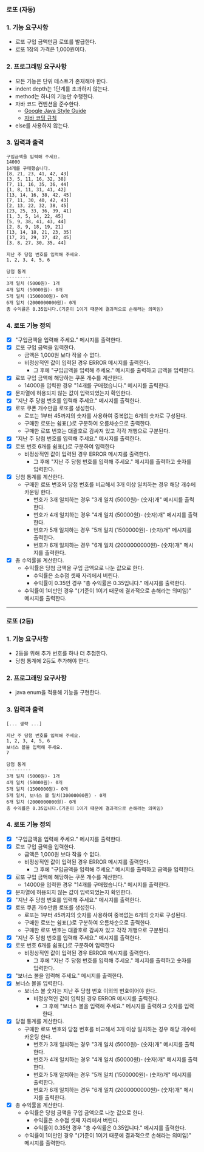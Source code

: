 ### 로또 (자동)

### 1. 기능 요구사항
- 로또 구입 금액만큼 로또를 발급한다.
- 로또 1장의 가격은 1,000원이다.

### 2. 프로그래밍 요구사항
- 모든 기능은 단위 테스트가 존재해야 한다.
- indent depth는 1단계를 초과하지 않는다.
- method는 하나의 기능만 수행한다.
- 자바 코드 컨벤션을 준수한다.
  - [Google Java Style Guide](https://google.github.io/styleguide/javaguide.html)
  - [자바 코딩 규칙](https://myeonguni.tistory.com/1596)
- else를 사용하지 않는다.

### 3. 입력과 출력
```
구입금액을 입력해 주세요.
14000
14개를 구매했습니다.
[8, 21, 23, 41, 42, 43]
[3, 5, 11, 16, 32, 38]
[7, 11, 16, 35, 36, 44]
[1, 8, 11, 31, 41, 42]
[13, 14, 16, 38, 42, 45]
[7, 11, 30, 40, 42, 43]
[2, 13, 22, 32, 38, 45]
[23, 25, 33, 36, 39, 41]
[1, 3, 5, 14, 22, 45]
[5, 9, 38, 41, 43, 44]
[2, 8, 9, 18, 19, 21]
[13, 14, 18, 21, 23, 35]
[17, 21, 29, 37, 42, 45]
[3, 8, 27, 30, 35, 44]

지난 주 당첨 번호를 입력해 주세요.
1, 2, 3, 4, 5, 6

당첨 통계
---------
3개 일치 (5000원)- 1개
4개 일치 (50000원)- 0개
5개 일치 (1500000원)- 0개
6개 일치 (2000000000원)- 0개
총 수익률은 0.35입니다.(기준이 1이기 때문에 결과적으로 손해라는 의미임)
```

### 4. 로또 기능 정의
- [x] "구입금액을 입력해 주세요." 메시지를 출력한다.
- [x] 로또 구입 금액을 입력한다.
  - 금액은 1,000원 보다 작을 수 없다.
  - 비정상적인 값이 입력된 경우 ERROR 메시지를 출력한다.
    - 그 후에 "구입금액을 입력해 주세요." 메시지를 출력하고 금액을 입력한다.
- [x] 로또 구입 금액에 해당하는 쿠폰 개수를 계산한다.
  - 14000을 입력한 경우 "14개를 구매했습니다." 메시지를 출력한다.
- [x] 문자열에 허용되지 않는 값이 입력되었는지 확인한다.
- [x] "지난 주 당첨 번호를 입력해 주세요." 메시지를 출력한다.
- [x] 로또 쿠폰 개수만큼 로또를 생성한다.
  - 로또는 1부터 45까지의 숫자를 사용하여 중복없는 6개의 숫자로 구성된다.
  - 구매한 로또는 쉼표(,)로 구분하여 오름차순으로 출력한다.
  - 구매한 로또 번호는 대괄호로 감싸져 있고 각각 개행으로 구분된다.
- [x] "지난 주 당첨 번호를 입력해 주세요." 메시지를 출력한다.
- [x] 로또 번호 6개를 쉼표(,)로 구분하여 입력한다
  - 비정상적인 값이 입력된 경우 ERROR 메시지를 출력한다.
    - 그 후에 "지난 주 당첨 번호를 입력해 주세요." 메시지를 출력하고 숫자를 입력한다.
- [x] 당첨 통계를 계산한다.
  - 구매한 로또 번호와 당첨 번호를 비교해서 3개 이상 일치하는 경우 해당 개수에 카운팅 한다.
    - 번호가 3개 일치하는 경우 "3개 일치 (5000원)- (숫자)개" 메시지를 출력한다.
    - 번호가 4개 일치하는 경우 "4개 일치 (50000원)- (숫자)개" 메시지를 출력한다.
    - 번호가 5개 일치하는 경우 "5개 일치 (1500000원)- (숫자)개" 메시지를 출력한다.
    - 번호가 6개 일치하는 경우 "6개 일치 (2000000000원)- (숫자)개" 메시지를 출력한다.
- [x] 총 수익률을 계산한다.
  - 수익률은 당첨 금액을 구입 금액으로 나눈 값으로 한다.
    - 수익률은 소수점 셋째 자리에서 버린다.
    - 수익률이 0.35인 경우 "총 수익률은 0.35입니다." 메시지를 출력한다.
  - 수익률이 1미만인 경우 "(기준이 1이기 때문에 결과적으로 손해라는 의미임)" 메시지를 출력한다.

---
### 로또 (2등)

### 1. 기능 요구사항
- 2등을 위해 추가 번호를 하나 더 추첨한다.
- 당첨 통계에 2등도 추가해야 한다.

### 2. 프로그래밍 요구사항
- java enum을 적용해 기능을 구현한다.

### 3. 입력과 출력
```
[... 생략 ...]

지난 주 당첨 번호를 입력해 주세요.
1, 2, 3, 4, 5, 6
보너스 볼을 입력해 주세요.
7

당첨 통계
---------
3개 일치 (5000원)- 1개
4개 일치 (50000원)- 0개
5개 일치 (1500000원)- 0개
5개 일치, 보너스 볼 일치(30000000원) - 0개
6개 일치 (2000000000원)- 0개
총 수익률은 0.35입니다.(기준이 1이기 때문에 결과적으로 손해라는 의미임)
```

### 4. 로또 기능 정의
- [x] "구입금액을 입력해 주세요." 메시지를 출력한다.
- [x] 로또 구입 금액을 입력한다.
  - 금액은 1,000원 보다 작을 수 없다.
  - 비정상적인 값이 입력된 경우 ERROR 메시지를 출력한다.
    - 그 후에 "구입금액을 입력해 주세요." 메시지를 출력하고 금액을 입력한다.
- [x] 로또 구입 금액에 해당하는 쿠폰 개수를 계산한다.
  - 14000을 입력한 경우 "14개를 구매했습니다." 메시지를 출력한다.
- [x] 문자열에 허용되지 않는 값이 입력되었는지 확인한다.
- [x] "지난 주 당첨 번호를 입력해 주세요." 메시지를 출력한다.
- [x] 로또 쿠폰 개수만큼 로또를 생성한다.
  - 로또는 1부터 45까지의 숫자를 사용하여 중복없는 6개의 숫자로 구성된다.
  - 구매한 로또는 쉼표(,)로 구분하여 오름차순으로 출력한다.
  - 구매한 로또 번호는 대괄호로 감싸져 있고 각각 개행으로 구분된다.
- [x] "지난 주 당첨 번호를 입력해 주세요." 메시지를 출력한다.
- [x] 로또 번호 6개를 쉼표(,)로 구분하여 입력한다
  - 비정상적인 값이 입력된 경우 ERROR 메시지를 출력한다.
    - 그 후에 "지난 주 당첨 번호를 입력해 주세요." 메시지를 출력하고 숫자를 입력한다.
- [x] "보너스 볼을 입력해 주세요." 메시지를 출력한다.
- [x] 보너스 볼을 입력한다.
  - 보너스 볼 숫자는 지난 주 당첨 번호 이외의 번호이어야 한다.
    - 비정상적인 값이 입력된 경우 ERROR 메시지를 출력한다.
      - 그 후에 "보너스 볼을 입력해 주세요." 메시지를 출력하고 숫자를 입력한다.
- [x] 당첨 통계를 계산한다.
  - 구매한 로또 번호와 당첨 번호를 비교해서 3개 이상 일치하는 경우 해당 개수에 카운팅 한다.
    - 번호가 3개 일치하는 경우 "3개 일치 (5000원)- (숫자)개" 메시지를 출력한다.
    - 번호가 4개 일치하는 경우 "4개 일치 (50000원)- (숫자)개" 메시지를 출력한다.
    - 번호가 5개 일치하는 경우 "5개 일치 (1500000원)- (숫자)개" 메시지를 출력한다.
    - 번호가 6개 일치하는 경우 "6개 일치 (2000000000원)- (숫자)개" 메시지를 출력한다.
- [x] 총 수익률을 계산한다.
  - 수익률은 당첨 금액을 구입 금액으로 나눈 값으로 한다.
    - 수익률은 소수점 셋째 자리에서 버린다.
    - 수익률이 0.35인 경우 "총 수익률은 0.35입니다." 메시지를 출력한다.
  - 수익률이 1미만인 경우 "(기준이 1이기 때문에 결과적으로 손해라는 의미임)" 메시지를 출력한다.
